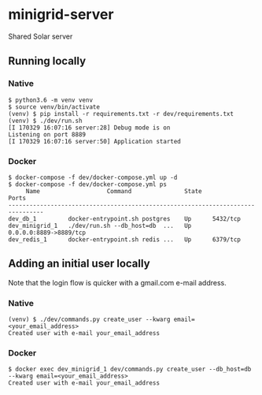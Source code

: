 # minigrid-server
Shared Solar server

## Running locally

### Native

```
$ python3.6 -m venv venv
$ source venv/bin/activate
(venv) $ pip install -r requirements.txt -r dev/requirements.txt
(venv) $ ./dev/run.sh
[I 170329 16:07:16 server:28] Debug mode is on
Listening on port 8889
[I 170329 16:07:16 server:50] Application started
```

### Docker

```
$ docker-compose -f dev/docker-compose.yml up -d
$ docker-compose -f dev/docker-compose.yml ps
     Name                   Command               State           Ports          
--------------------------------------------------------------------------------
dev_db_1         docker-entrypoint.sh postgres    Up      5432/tcp               
dev_minigrid_1   ./dev/run.sh --db_host=db  ...   Up      0.0.0.0:8889->8889/tcp 
dev_redis_1      docker-entrypoint.sh redis ...   Up      6379/tcp               
```


## Adding an initial user locally

Note that the login flow is quicker with a gmail.com e-mail address.

### Native

```
(venv) $ ./dev/commands.py create_user --kwarg email=<your_email_address>
Created user with e-mail your_email_address
```

### Docker

```
$ docker exec dev_minigrid_1 dev/commands.py create_user --db_host=db --kwarg email=<your_email_address>
Created user with e-mail your_email_address
```

